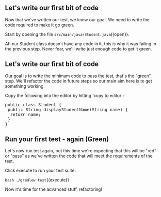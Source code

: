## Let's write our first bit of code

Now that we've written our test, we know our goal. We need to write the code required to make it go green.

Start by opening the file `src/main/java/Student.java`{{open}}.

Ah our Student class doesn't have any code in it, this is why it was failing in the previous step. Never fear, we'll write just enough code to get it green.

## Let's write our first bit of code

Our goal is to write the minimum code to pass the test, that's the "green" step. We'll refactor the code in future steps so our main aim here is to get something working.

Copy the following into the editor by hitting 'copy to editor':

<pre class="file" data-filename="src/main/java/Student.java" data-target="replace">
public class Student {
 public String displayStudentName(String name) {
  return name;
 }
}
</pre>

## Run your first test - again (Green)

Let's now run test again, but this time we're expecting that this will be "red" or "pass" as we've written the code that will meet the requirements of the test.

Click execute to run your test suite:

`bash ./gradlew test`{{execute}}

Now it's time for the advanced stuff, refactoring!
